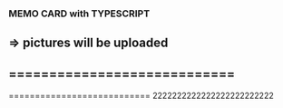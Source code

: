 ### MEMO CARD with TYPESCRIPT
=> pictures will be uploaded
----------------------------
============================
-----------------------
===========================
2222222222222222222222222
